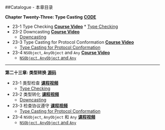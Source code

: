 ##Catalogue - 本章目录

**Chapter Twenty-Three: Type Casting** [**CODE**](https://github.com/liuyubobobo/Play-with-Swift-2/tree/master/23-Type-Casting)

   * 23-1 Type Checking [**Course Video**](http://t.imooc.com/video/12667)
    * [Type Checking](https://github.com/liuyubobobo/Play-with-Swift-2/blob/master/23-Type-Casting/01-Checking-Type.playground/Contents.swift)
   * 23-2 Downcasting [**Course Video**](http://t.imooc.com/video/12668)
      * [Downcasting](https://github.com/liuyubobobo/Play-with-Swift-2/blob/master/23-Type-Casting/02-Downcasting.playground/Contents.swift)
   * 23-3 Type Casting for Protocol Conformation [**Course Video**](http://t.imooc.com/video/12669)
      * [Type Casting for Protocol Conformation](https://github.com/liuyubobobo/Play-with-Swift-2/blob/master/23-Type-Casting/03-Type-Casting-for-Protocol-Conformation.playground/Contents.swift)
   * 23-4 ``NSObject``, ``AnyObject`` and ``Any`` [**Course Video**](http://t.imooc.com/video/12670)
      * [``NSObject``, ``AnyObject`` and ``Any``](https://github.com/liuyubobobo/Play-with-Swift-2/blob/master/23-Type-Casting/04-NSObject-AnyObject-and-Any.playground/Contents.swift)

---

**第二十三章: 类型转换** [**源码**](https://github.com/liuyubobobo/Play-with-Swift-2/tree/master/23-Type-Casting)

   * 23-1 类型检查 [**课程视频**](http://t.imooc.com/video/12667)
      * [Type Checking](https://github.com/liuyubobobo/Play-with-Swift-2/blob/master/23-Type-Casting/01-Checking-Type.playground/Contents.swift)
   * 23-2 类型转化 [**课程视频**](http://t.imooc.com/video/12668)
      * [Downcasting](https://github.com/liuyubobobo/Play-with-Swift-2/blob/master/23-Type-Casting/02-Downcasting.playground/Contents.swift)
   * 23-3 检查协议遵守 [**课程视频**](http://t.imooc.com/video/12669)
      * [Type Casting for Protocol Conformation](https://github.com/liuyubobobo/Play-with-Swift-2/blob/master/23-Type-Casting/03-Type-Casting-for-Protocol-Conformation.playground/Contents.swift)
   * 23-4 ``NSObject``, ``AnyObject`` 和 ``Any`` [**课程视频**](http://t.imooc.com/video/12670)
      * [``NSObject``, ``AnyObject`` and ``Any``](https://github.com/liuyubobobo/Play-with-Swift-2/blob/master/23-Type-Casting/04-NSObject-AnyObject-and-Any.playground/Contents.swift)